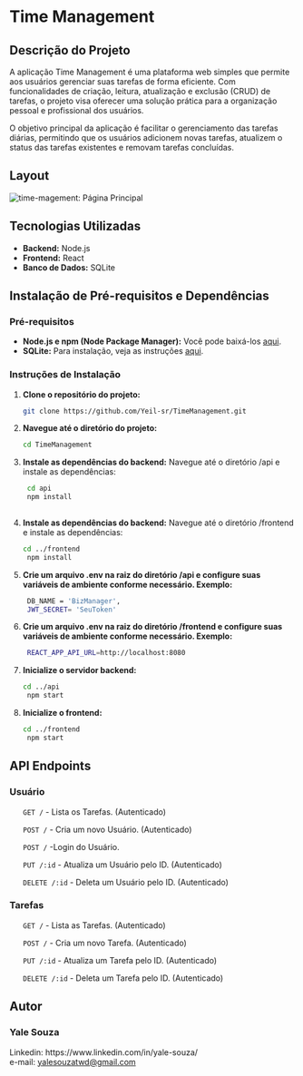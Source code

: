 # Time Management

## Descrição do Projeto

A aplicação Time Management é uma plataforma web simples que permite aos usuários gerenciar suas tarefas de forma eficiente. Com funcionalidades de criação, leitura, atualização e exclusão (CRUD) de tarefas, o projeto visa oferecer uma solução prática para a organização pessoal e profissional dos usuários.

O objetivo principal da aplicação é facilitar o gerenciamento das tarefas diárias, permitindo que os usuários adicionem novas tarefas, atualizem o status das tarefas existentes e removam tarefas concluídas.

<h2>Layout</h2>
<div>
<img src="https://github.com/user-attachments/assets/85447848-b996-4a83-a482-3b44b91e4eef" alt="time-magement: Página Principal">
</div>

## Tecnologias Utilizadas

- **Backend:** Node.js
- **Frontend:** React
- **Banco de Dados:** SQLite

## Instalação de Pré-requisitos e Dependências

### Pré-requisitos

- **Node.js e npm (Node Package Manager):** Você pode baixá-los [aqui](https://nodejs.org/).
- **SQLite:** Para instalação, veja as instruções [aqui](https://www.sqlite.org/download.html).

### Instruções de Instalação

1. **Clone o repositório do projeto:**

   ```bash
   git clone https://github.com/Yeil-sr/TimeManagement.git

2. **Navegue até o diretório do projeto:**

   ```bash
   cd TimeManagement

3. **Instale as dependências do backend:**
Navegue até o diretório /api e instale as dependências:


   ```bash
    cd api
    npm install
  

4. **Instale as dependências do backend:**
Navegue até o diretório /frontend e instale as dependências:

   ```bash
   cd ../frontend
    npm install

4. **Crie um arquivo .env na raiz do diretório /api e configure suas variáveis de ambiente conforme necessário. Exemplo:**


   ```bash
    DB_NAME = 'BizManager',
    JWT_SECRET= 'SeuToken'
   

5. **Crie um arquivo .env na raiz do diretório /frontend e configure suas variáveis de ambiente conforme necessário. Exemplo:**


   ```bash
    REACT_APP_API_URL=http://localhost:8080
   

6. **Inicialize o servidor backend:**

   ```bash
   cd ../api
    npm start

7. **Inicialize o frontend:**

   ```bash
   cd ../frontend
    npm start

<h2>API Endpoints</h2>
<h3>Usuário</h3>
<ul>
  <p><code>GET /</code> - Lista os Tarefas. (Autenticado)</li>
  <p><code>POST /</code> - Cria um novo Usuário. (Autenticado)</li>
   <p><code>POST /</code> -Login do Usuário. </li>
  <p><code>PUT /:id</code> - Atualiza um Usuário pelo ID. (Autenticado)</p>
  <p><code>DELETE /:id</code> - Deleta um Usuário pelo ID. (Autenticado)</p>
</ul>
<h3>Tarefas</h3>
<ul>
  <p><code>GET /</code> - Lista as Tarefas. (Autenticado)</li>
  <p><code>POST /</code> - Cria um novo Tarefa. (Autenticado)</li>
  <p><code>PUT /:id</code> - Atualiza um Tarefa pelo ID. (Autenticado)</p>
  <p><code>DELETE /:id</code> - Deleta um Tarefa pelo ID. (Autenticado)</p>
</ul>

## Autor ##
<h3>Yale Souza</h3>
 Linkedin:
https://www.linkedin.com/in/yale-souza/
<br>
 e-mail: 
<a href="#!">yalesouzatwd@gmail.com</a>


